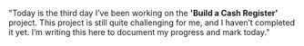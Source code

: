 "Today is the third day I’ve been working on the **'Build a Cash Register'** project. This project is still quite challenging for me, and I haven’t completed it yet. I’m writing this here to document my progress and mark today."